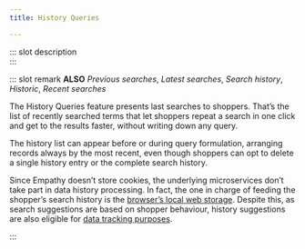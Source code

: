 ```yaml
---
title: History Queries

---
```


::: slot description
</br>
:::

::: slot remark
**ALSO** *Previous searches*, *Latest searches*, *Search history*, *Historic*, *Recent searches*

The History Queries feature presents last searches to shoppers. That’s the list of recently searched terms that let shoppers repeat a search in one click and get to the results faster, without writing down any query.

The history list can appear before or during query formulation, arranging records always by the most recent, even though shoppers can opt to delete a single history entry or the complete search history.


<!-- Include link to component when available - <DetailSection tags="Microservices"> -->


<!-- **<RouterLink to="/explore-empathy-platform/diagram/microservices">Microservices</RouterLink>**  -->
Since Empathy doesn’t store cookies, the underlying microservices don’t take part in data history processing. In fact, the one in charge of feeding the shopper’s search history is the [browser’s local web storage](/explore-empathy-platform/experience-search-and-discovery/web-local-storage.md). Despite this, as search suggestions are based on shopper behaviour, history suggestions are also eligible for [data tracking purposes](../microservices/tagging-service/).

<!-- **Powered by** Browser's local web storage, [Tagging microservices](../microservices/tagging-service/), Search microservice -->

:::

<MoreInfo>
<Flex theme="links">

<GoTo title="Exploring History Queries" to="/explore-empathy-platform/features/history-queries-overview"></GoTo>
<GoTo title="History Queries experience" to="../../explore-empathy-platform/experience-search-and-discovery/history-queries"></GoTo>

</Flex>
</MoreInfo>